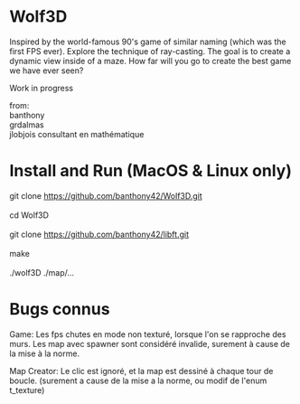 # Wolf3D

Inspired by the world-famous 90's game of similar naming (which was the first FPS ever). Explore the technique of ray-casting. The goal is to create a dynamic view inside of a maze. How far will you go to create the best game we have ever seen?

Work in progress

from:</br>
banthony</br>
grdalmas</br>
jlobjois consultant en mathématique</br>

# Install and Run (MacOS & Linux only)
git clone https://github.com/banthony42/Wolf3D.git</br>
</br>
cd Wolf3D</br>
</br>
git clone https://github.com/banthony42/libft.git</br>
</br>
make</br>
</br>
./wolf3D ./map/...



# Bugs connus
Game:
  Les fps chutes en mode non texturé, lorsque l'on se rapproche des murs.
  Les map avec spawner sont considéré invalide, surement à cause de la mise à la norme.
  
Map Creator:
  Le clic est ignoré, et la map est dessiné à chaque tour de boucle.
  (surement a cause de la mise a la norme, ou modif de l'enum t_texture)
